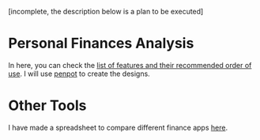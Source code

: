 [incomplete, the description below is a plan to be executed] 

<script>
import about from './ui/finances/src/app/pages/about/README.md' 
</script>

# Personal Finances Analysis

<!--@include:./ui/finances/src/app/pages/about/README.md-->


In here, you can check the [list of features and their recommended order of use](). 
I will use [penpot](https://penpot.app) to create the designs.
  
# Other Tools

I have made a spreadsheet to compare different finance apps [here](https://docs.google.com/spreadsheets/d/1S8fQy32FnvG1-aOlGFe6YXfJ-gkyB_yVd4tIjk3JRzs/edit?usp=sharing).

